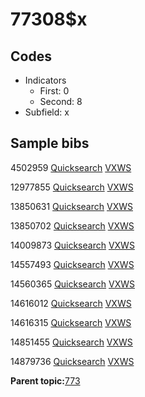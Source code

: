# 77308$x

## Codes

-   Indicators
    -   First: 0
    -   Second: 8
-   Subfield: x

## Sample bibs

4502959 [Quicksearch](https://search.library.yale.edu/catalog/4502959) [VXWS](http://prodorbis.library.yale.edu:7014/vxws/GetHoldingsService?bibId=4502959)

12977855 [Quicksearch](https://search.library.yale.edu/catalog/12977855) [VXWS](http://prodorbis.library.yale.edu:7014/vxws/GetHoldingsService?bibId=12977855)

13850631 [Quicksearch](https://search.library.yale.edu/catalog/13850631) [VXWS](http://prodorbis.library.yale.edu:7014/vxws/GetHoldingsService?bibId=13850631)

13850702 [Quicksearch](https://search.library.yale.edu/catalog/13850702) [VXWS](http://prodorbis.library.yale.edu:7014/vxws/GetHoldingsService?bibId=13850702)

14009873 [Quicksearch](https://search.library.yale.edu/catalog/14009873) [VXWS](http://prodorbis.library.yale.edu:7014/vxws/GetHoldingsService?bibId=14009873)

14557493 [Quicksearch](https://search.library.yale.edu/catalog/14557493) [VXWS](http://prodorbis.library.yale.edu:7014/vxws/GetHoldingsService?bibId=14557493)

14560365 [Quicksearch](https://search.library.yale.edu/catalog/14560365) [VXWS](http://prodorbis.library.yale.edu:7014/vxws/GetHoldingsService?bibId=14560365)

14616012 [Quicksearch](https://search.library.yale.edu/catalog/14616012) [VXWS](http://prodorbis.library.yale.edu:7014/vxws/GetHoldingsService?bibId=14616012)

14616315 [Quicksearch](https://search.library.yale.edu/catalog/14616315) [VXWS](http://prodorbis.library.yale.edu:7014/vxws/GetHoldingsService?bibId=14616315)

14851455 [Quicksearch](https://search.library.yale.edu/catalog/14851455) [VXWS](http://prodorbis.library.yale.edu:7014/vxws/GetHoldingsService?bibId=14851455)

14879736 [Quicksearch](https://search.library.yale.edu/catalog/14879736) [VXWS](http://prodorbis.library.yale.edu:7014/vxws/GetHoldingsService?bibId=14879736)

**Parent topic:**[773](../../tags/773/773.md)

